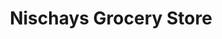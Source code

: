 ---
title: "Nischays Grocery Store"
url: /taita-lower-hutt/nischays-grocery-store/
shop: Gemüse & Obst
---